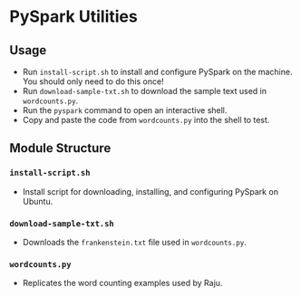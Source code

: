 # PySpark Utilities

## Usage

* Run `install-script.sh` to install and configure PySpark on the machine. You should only need to do this once!
* Run `download-sample-txt.sh` to download the sample text used in `wordcounts.py`.
* Run the `pyspark` command to open an interactive shell.
* Copy and paste the code from `wordcounts.py` into the shell to test.

## Module Structure

### `install-script.sh`

* Install script for downloading, installing, and configuring PySpark on Ubuntu.

### `download-sample-txt.sh`

* Downloads the `frankenstein.txt` file used in `wordcounts.py`.

### `wordcounts.py`

* Replicates the word counting examples used by Raju.